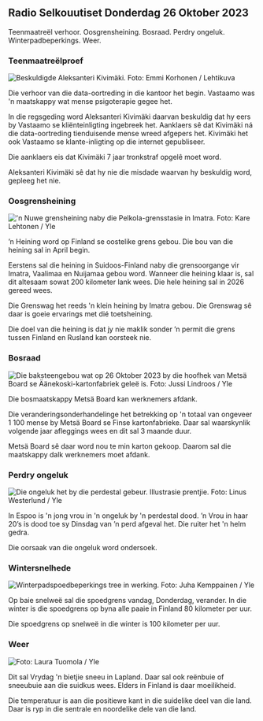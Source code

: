 ## Radio Selkouutiset Donderdag 26 Oktober 2023

Teenmaatreël verhoor. Oosgrensheining. Bosraad. Perdry ongeluk. Winterpadbeperkings. Weer.

### Teenmaatreëlproef

![Beskuldigde Aleksanteri Kivimäki. Foto: Emmi Korhonen / Lehtikuva](https://images.cdn.yle.fi/image/upload/c_crop,h_2875,w_5112,x_0,y_568/ar_1.77777777777777777,c_fill,g_gesigte,h_12_00,h_12_00,w_12_00,h_61_00,h_12_r.q_auto:eco/f_auto/fl_lossy/v1698305049/39-1191484653a13e7df175)

Die verhoor van die data-oortreding in die kantoor het begin. Vastaamo was 'n maatskappy wat mense psigoterapie gegee het.

In die regsgeding word Aleksanteri Kivimäki daarvan beskuldig dat hy eers by Vastaamo se kliënteinligting ingebreek het. Aanklaers sê dat Kivimäki ná die data-oortreding tienduisende mense wreed afgepers het. Kivimäki het ook Vastaamo se klante-inligting op die internet gepubliseer.

Die aanklaers eis dat Kivimäki 7 jaar tronkstraf opgelê moet word.

Aleksanteri Kivimäki sê dat hy nie die misdade waarvan hy beskuldig word, gepleeg het nie.

### Oosgrensheining

!['n Nuwe grensheining naby die Pelkola-grensstasie in Imatra. Foto: Kare Lehtonen / Yle](https://images.cdn.yle.fi/image/upload/c_crop,h_2243,w_3993,x_0,y_0/ar_1.7777777777777777,c_fill,g_faces,h_6_01,wdpr.wdpr.q_auto:eco/f_auto/fl_lossy/v1698323397/39-1191724653a55b2a04b0)

’n Heining word op Finland se oostelike grens gebou. Die bou van die heining sal in April begin.

Eerstens sal die heining in Suidoos-Finland naby die grensoorgange vir Imatra, Vaalimaa en Nuijamaa gebou word. Wanneer die heining klaar is, sal dit altesaam sowat 200 kilometer lank wees. Die hele heining sal in 2026 gereed wees.

Die Grenswag het reeds 'n klein heining by Imatra gebou. Die Grenswag sê daar is goeie ervarings met dié toetsheining.

Die doel van die heining is dat jy nie maklik sonder ’n permit die grens tussen Finland en Rusland kan oorsteek nie.

### Bosraad

![Die baksteengebou wat op 26 Oktober 2023 by die hoofhek van Metsä Board se Äänekoski-kartonfabriek geleë is. Foto: Jussi Lindroos / Yle](https://images.cdn.yle.fi/image/upload/c_crop,h_2267,w_4031,x_0,y_0/ar_1.7777777777777777,c_fill,g_faces,h_6_00,w_1pr.q_auto:eco/f_auto/fl_lossy/v1698319726/39-1191672653a4ca1724ad)

Die bosmaatskappy Metsä Board kan werknemers afdank.

Die veranderingsonderhandelinge het betrekking op 'n totaal van ongeveer 1 100 mense by Metsä Board se Finse kartonfabrieke. Daar sal waarskynlik volgende jaar afleggings wees en dit sal 3 maande duur.

Metsä Board sê daar word nou te min karton gekoop. Daarom sal die maatskappy dalk werknemers moet afdank.

### Perdry ongeluk

![Die ongeluk het by die perdestal gebeur. Illustrasie prentjie. Foto: Linus Westerlund / Yle](https://images.cdn.yle.fi/image/upload/c_crop,h_3375,w_6000,x_0,y_387/ar_1.7777777777777777,c_fill,g_faces,h_1270,0d_600,h_1270,wdq_auto:eco/f_auto/fl_lossy/v1692692625/39-116023264e46d0e45030)

In Espoo is 'n jong vrou in 'n ongeluk by 'n perdestal dood. ’n Vrou in haar 20’s is dood toe sy Dinsdag van ’n perd afgeval het. Die ruiter het 'n helm gedra.

Die oorsaak van die ongeluk word ondersoek.

### Wintersnelhede

![Winterpadspoedbeperkings tree in werking. Foto: Juha Kemppainen / Yle](https://images.cdn.yle.fi/image/upload/c_crop,h_2250,w_4000,x_0,y_0/ar_1.7777777777777777,c_fill,g_faces,h_6_01,wdpr.wdpr.q_auto:eco/f_auto/fl_lossy/v1603287400/39-7327705f903747751c2)

Op baie snelweë sal die spoedgrens vandag, Donderdag, verander. In die winter is die spoedgrens op byna alle paaie in Finland 80 kilometer per uur.

Die spoedgrens op snelweë in die winter is 100 kilometer per uur.

### Weer

![ Foto: Laura Tuomola / Yle](https://images.cdn.yle.fi/image/upload/c_crop,h_1080,w_1919,x_0,y_0/ar_1.7777777777777777,c_fill,g_faces,h_625,.rp0/q_auto:eco/f_auto/fl_lossy/v1698292510/39-11913736539e2ff81a55)

Dit sal Vrydag 'n bietjie sneeu in Lapland. Daar sal ook reënbuie of sneeubuie aan die suidkus wees. Elders in Finland is daar moeilikheid.

Die temperatuur is aan die positiewe kant in die suidelike deel van die land. Daar is ryp in die sentrale en noordelike dele van die land.